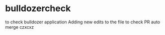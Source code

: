 # bulldozercheck
to check bulldozer application
Adding new edits to the file to check PR auto merge
czxcxz


